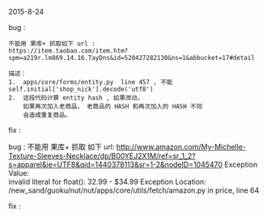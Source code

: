 2015-8-24

bug : 
    
    不能用 果库+ 抓取如下 url :
    https://item.taobao.com/item.htm?spm=a219r.lm869.14.16.TayDns&id=520427282130&ns=1&abbucket=17#detail
    
    描述： 
    1.  apps/core/forms/entity.py  line 457 , 不能 self.initial['shop_nick'].decode('utf8')
    2.  这段代码计算 entity hash , 如果改动，
        如果再次加入老商品， 老商品的 HASH 和再次加入的 HASH 不同
        会造成重复商品。

fix : 
    
    
    

bug : 
    不能用  果库+ 抓取 如下 url:
    http://www.amazon.com/My-Michelle-Texture-Sleeves-Necklace/dp/B00YEJ2X1M/ref=sr_1_2?s=apparel&ie=UTF8&qid=1440378113&sr=1-2&nodeID=1045470
    Exception Value:	
        invalid literal for float(): 32.99 - $34.99
    Exception Location:	/new_sand/guoku/nut/nut/apps/core/utils/fetch/amazon.py in price, line 64
   
fix : 
    
       